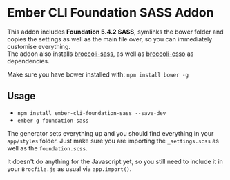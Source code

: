 # Ember CLI Foundation SASS Addon

This addon includes **Foundation 5.4.2 SASS**, symlinks the bower folder and copies the settings as well as the main file over, so you can immediately customise everything.  
The addon also installs [broccoli-sass](https://github.com/joliss/broccoli-sass), as well as [broccoli-csso](https://github.com/sindresorhus/broccoli-csso) as dependencies.

Make sure you have bower installed with: `npm install bower -g`

## Usage

* `npm install ember-cli-foundation-sass --save-dev`
* `ember g foundation-sass`

The generator sets everything up and you should find everything in your `app/styles` folder. Just make sure you are importing the `_settings.scss` as well as the `foundation.scss`.

It doesn't do anything for the Javascript yet, so you still need to include it in your `Brocfile.js` as usual via `app.import()`.
